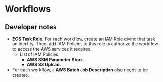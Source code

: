 # Workflows

## Developer notes
* **ECS Task Role.** For each workflow, create an IAM Role giving that task an identity. Then, add IAM Policies to this role to authorize the workflow to access the AWS services it requires.
    * List of IAM Policies
        * **AWS SSM Parameter Store.**
        * **AWS S3 Upload.**
* For each workflow, a **AWS Batch Job Description** also needs to be created.
